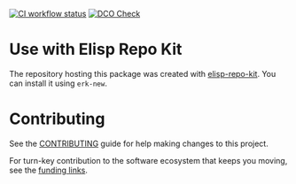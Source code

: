 <!-- !!!THIS FILE HAS BEEN GENERATED!!! Edit README.org -->

<!-- a href="https://melpa.org/#/erk"><img src="https://melpa.org/packages/erk-badge.svg" alt="melpa package"></a> <a href="https://stable.melpa.org/#/erk"><img src="https://stable.melpa.org/packages/erk-badge.svg" alt="melpa stable package"></a> -->
<a href="https://github.com/positron-solutions/elisp-repo-kit/actions/?workflow=CI"><img src="https://github.com/positron-solutions/elisp-repo-kit/actions/workflows/ci.yml/badge.svg" alt="CI workflow status"></a>
<a href="https://github.com/positron-solutions/elisp-repo-kit/actions/?workflow=Developer+Certificate+of+Origin"><img src="https://github.com/positron-solutions/elisp-repo-kit/actions/workflows/dco.yml/badge.svg" alt="DCO Check"></a>


# Use with Elisp Repo Kit

The repository hosting this package was created with [elisp-repo-kit](https://github.com/positron-solutions/elisp-repo-kit).  You can
install it using `erk-new`.


# Contributing

See the [CONTRIBUTING](../CONTRIBUTING.md) guide for help making changes to this project.

For turn-key contribution to the software ecosystem that keeps you moving, see
the [funding links](https://github.com/sponsors/positron-solutions).


